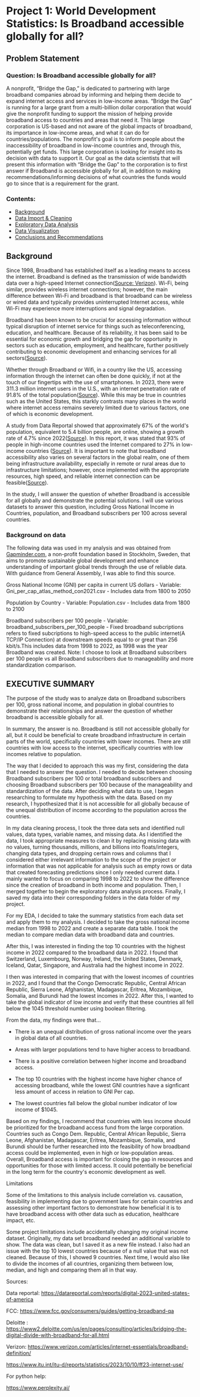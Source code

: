 # Project 1: World Development Statistics: Is Broadband accessible globally for all?

## Problem Statement

### Question: Is Broadband accessible globally for all?
A nonprofit, “Bridge the Gap,” is dedicated to partnering with large broadband companies abroad by informing and helping them decide to expand internet access and services in low-income areas. “Bridge the Gap” is running for a large grant from a multi-billion dollar corporation that would give the nonprofit funding to support the mission of helping provide broadband access to countries and areas that need it. This large corporation is US-based and not aware of the global impacts of broadband, its importance in low-income areas, and what it can do for countries/populations. The nonprofit's goal is to inform people about the inaccessibility of broadband in low-income countries and, through this, potentially get funds. This large corporation is looking for insight into its decision with data to support it. Our goal as the data scientists that will present this information with “Bridge the Gap” to the corporation is to first answer if Broadband is accessible globally for all, in addition to making recommendations/informing decisions of what countries the funds would go to since that is a requirement for the grant.

### Contents:
- [Background](#Background)
- [Data Import & Cleaning](#Data-Import-and-Cleaning)
- [Exploratory Data Analysis](#Exploratory-Data-Analysis)
- [Data Visualization](#Visualize-the-Data)
- [Conclusions and Recommendations](#Conclusions-and-Recommendations)

## Background

Since 1998, Broadband has established itself as a leading means to access the internet. 
Broadband is defined as the transmission of wide bandwidth data over a high-speed Internet connection([Source: Verizon](https://www.verizon.com/articles/internet-essentials/broadband-definition/)). Wi-Fi, being similar, provides wireless internet connections; however, the main difference between Wi-Fi and broadband is that broadband can be wireless or wired data and typically provides uninterrupted Internet access, while Wi-Fi may experience more interruptions and signal degradation. 


Broadband has been known to be crucial for accessing information without typical disruption of internet service for things such as teleconferencing, education, and healthcare. Because of its reliability, it has been said to be essential for economic growth and bridging the gap for opportunity in sectors such as education, employment, and healthcare, further positively contributing to economic development and enhancing services for all sectors([Source](https://www2.deloitte.com/us/en/pages/consulting/articles/bridging-the-digital-divide-with-broadband-for-all.html)).

Whether through Broadband or Wifi, in a country like the US, accessing information through the internet can often be done quickly, if not at the touch of our fingertips with the use of smartphones. In 2023, there were 311.3 million internet users in the U.S., with an internet penetration rate of 91.8% of the total population([Source](https://datareportal.com/reports/digital-2023-united-states-of-america)). While this may be true in countries such as the United States, this starkly contrasts many places in the world where internet access remains severely limited due to various factors, one of which is economic development.

A study from Data Reportal showed that approximately 67% of the world's population, equivalent to 5.4 billion people, are online, showing a growth rate of 4.7% since 2022([Source](https://datareportal.com/reports/digital-2023-united-states-of-america)). In this report, it was stated that 93% of people in high-income countries used the Internet compared to 27% in low-income countries ([Source](https://datareportal.com/reports/digital-2023-united-states-of-america)). It is important to note that broadband accessibility also varies on several factors in the global realm, one of them being infrastructure availability, especially in remote or rural areas due to infrastructure limitations; however, once implemented with the appropriate resources, high speed, and reliable internet connection can be feasible([Source](https://www.fcc.gov/consumers/guides/getting-broadband-qa)).

In the study, I will answer the question of whether Broadband is accessible for all globally and demonstrate the potential solutions. I will use various datasets to answer this question, including Gross National Income in Countries, population, and Broadband subscribers per 100 across several countries.

### Background on data
The following data was used in my analysis and was obtained from [Gapminder.com](https://www.gapminder.org/), a non-profit foundation based in Stockholm, Sweden, that aims to promote sustainable global development and enhance understanding of important global trends through the use of reliable data. With guidance from General Assembly, I was able to find this source.

Gross National Income (GNI) per capita in current US dollars - Variable: Gni_per_cap_atlas_method_con2021.csv - Includes data from 1800 to 2050

Population by Country - Variable: Population.csv - Includes data from 1800 to 2100

Broadband subscribers per 100 people - Variable: broadband_subscribers_per_100_people - Fixed broadband subcriptions refers to fixed subcriptions to high-speed access to the public internet(A TCP/IP Connection) at downstream speeds equal to or great than 256 kbit/s.This includes data from 1998 to 2022, as 1998 was the year Broadband was created. Note: I choose to look at Broadband subscribers per 100 people vs all Broadband subscribers due to manageability and more standardization comparison.

## EXECUTIVE SUMMARY 

The purpose of the study was to analyze data on Broadband subscribers per 100, gross national income, and population in global countries to demonstrate their relationships and answer the question of whether broadband is accessible globally for all.

In summary, the answer is no. Broadband is still not accessible globally for all, but it could be beneficial to create broadband infrastructure in certain parts of the world, specifically countries with lower incomes. There are still countries with low access to the internet, specifically countries with low incomes relative to population. 

The way that I decided to approach this was my first, considering the data that I needed to answer the question. I needed to decide between choosing Broadband subscribers per 100 or total broadband subscribers and choosing Broadband  subscribers per 100 because of the manageability and standardization of the data. After deciding what data to use, I began researching to formulate my hypothesis with the data. Based on my research, I hypothesized that it is not accessible for all globally because of the unequal distribution of income according to the population across the countries.

In my data cleaning process, I took the three data sets and identified null values, data types, variable names, and missing data. As I identified the data, I took appropriate measures to clean it by replacing missing data with no values, turning thousands, millions, and billions into floats/integers, changing data types, and dropping certain rows and columns that I considered either irrelevant information to the scope of the project or information that was not applicable for analysis such as empty rows or data that created forecasting predictions since I only needed current data. I mainly wanted to focus on comparing 1998 to 2022 to show the difference since the creation of broadband in both income and population. Then, I merged together to begin the exploratory data analysis process. Finally, I saved my data into their corresponding folders in the data folder of my project.

For my EDA, I decided to take the summary statistics from each data set and apply them to my analysis. I decided to take the gross national income median from 1998 to 2022 and create a separate data table. I took the median to compare median data with broadband data and countries. 

After this, I was interested in finding the top 10 countries with the highest income in 2022 compared to the broadband data in 2022. I found that Switzerland, Luxembourg, Norway, Ireland, the United States, Denmark, Iceland, Qatar, Singapore, and Australia had the highest income in 2022. 

I then was  interested in comparing that with the lowest incomes of countries in 2022, and I found that the Congo Democratic Republic, Central African Republic, Sierra Leone, Afghanistan, Madagascar, Eritrea, Mozambique, Somalia, and Burundi had the lowest incomes in 2022. After this, I wanted to take the global indicator of low income and verify that these countries all fell below the 1045 threshold number using boolean filtering.


From the data, my findings were that…

* There is an unequal distribution of gross national income over the years in global data of all countries.

* Areas with larger populations tend to have higher access to broadband.

* There is a positive correlation between higher income and broadband access. 

* The top 10 countries with the highest income have higher chance of accessing broadband, while the lowest GNI countries have a signficant less amount of access in relation to GNI Per cap.

* The lowest countries fall below the global number indicator of low income of $1045.


Based on my findings, I recommend that countries with less income should be prioritized for the broadband access fund from the large corporation. Countries such as Congo Dem. Republic, Central African Republic, Sierra Leone, Afghanistan, Madagascar, Eritrea, Mozambique, Somalia, and Burundi should be further researched into the feasibility of how broadband access could be implemented, even in high or low-population areas. Overall, Broadband access is important for closing the gap in resources and opportunities for those with limited access. It could potentially be beneficial in the long term for the country's economic development as well.

Limitations

Some of the limitations to this analysis include correlation vs. causation, feasibility in implementing due to government laws for certain countries and assessing other important factors to demonstrate how beneficial it is to have broadband access with other data such as education, healthcare impact, etc. 

Some project limitations include accidentally changing my original income dataset. Originally, my data set broadband needed an additional variable to show. The data was clean, but I saved it as a new file instead. I also had an issue with the top 10 lowest countries because of a null value that was not cleaned. Because of this, I showed 9 countries. Next time, I would also like to divide the incomes of all countries, organizing them between low, median, and high and comparing them all in that way.  

Sources:

Data reportal: https://datareportal.com/reports/digital-2023-united-states-of-america

FCC: https://www.fcc.gov/consumers/guides/getting-broadband-qa

Deloitte : https://www2.deloitte.com/us/en/pages/consulting/articles/bridging-the-digital-divide-with-broadband-for-all.html

Verizon: https://www.verizon.com/articles/internet-essentials/broadband-definition/

https://www.itu.int/itu-d/reports/statistics/2023/10/10/ff23-internet-use/

For python help:  

https://www.perplexity.ai/